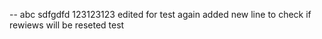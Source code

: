 --
abc
sdfgdfd
123123123
edited for test again
added new line to check if rewiews will be reseted
test
